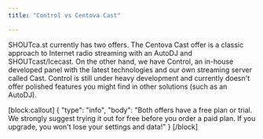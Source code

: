 ```yaml
---
title: "Control vs Centova Cast"

---
```

SHOUTca.st currently has two offers. The Centova Cast offer is a classic approach to Internet radio streaming with an AutoDJ and SHOUTcast/Icecast. On the other hand, we have Control, an in-house developed panel with the latest technologies and our own streaming server called Cast.
Control is still under heavy development and currently doesn't offer polished features you might find in other solutions (such as an AutoDJ).

[block:callout]
{
  "type": "info",
  "body": "Both offers have a free plan or trial. We strongly suggest trying it out for free before you order a paid plan. If you upgrade, you won't lose your settings and data!"
}
[/block]
